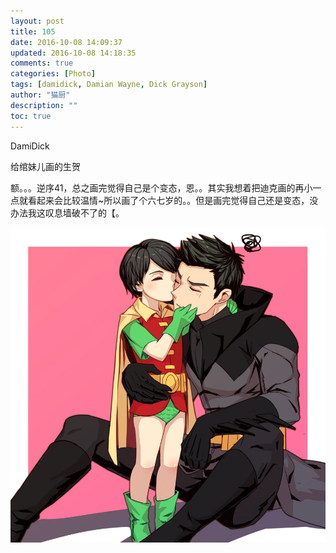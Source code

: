 ```yaml
---
layout: post
title: 105
date: 2016-10-08 14:09:37
updated: 2016-10-08 14:18:35
comments: true
categories: [Photo]
tags: [damidick, Damian Wayne, Dick Grayson]
author: "猫厨"
description: ""
toc: true
---
```


<p>DamiDick</p> 
<p>给绾妹儿画的生贺</p> 
<p>额。。。逆序41，总之画完觉得自己是个变态，恩。。其实我想着把迪克画的再小一点就看起来会比较温情~所以画了个六七岁的。。但是画完觉得自己还是变态，没办法我这叹息墙破不了的【。<br /></p>

![](https://raw.githubusercontent.com/alicewish/meowchain247/master/img_cVZNdzJtQk9JV2ZyWjNxWFJnVXFuVm94ditrUXlWclhnWHBqSGVPY05RSHoycTN5RTdjc1B3PT0.jpg)